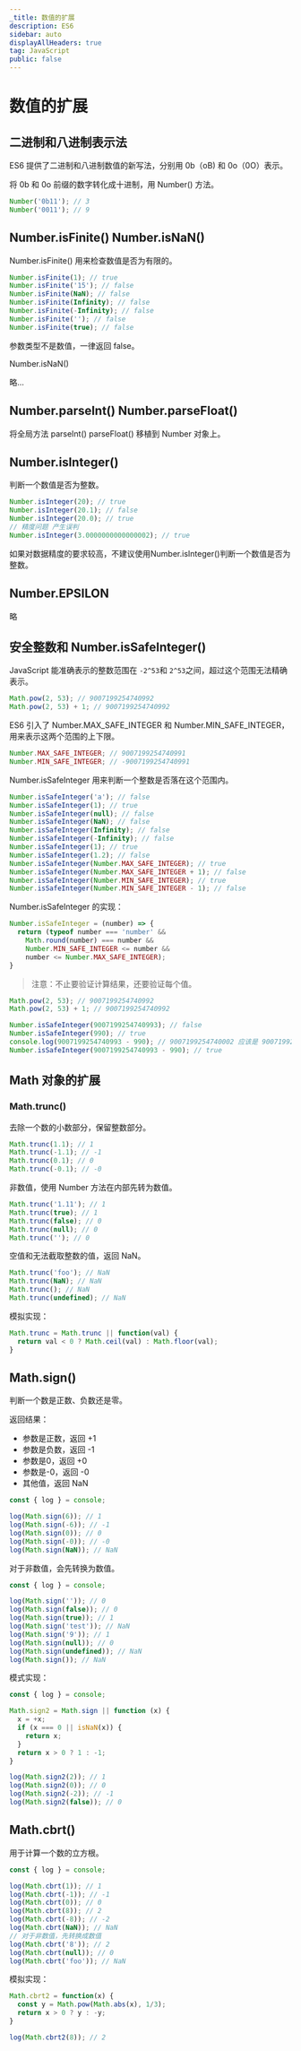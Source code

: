 ```yaml
---
_title: 数值的扩展
description: ES6
sidebar: auto
displayAllHeaders: true
tag: JavaScript
public: false
---
```


# 数值的扩展

## 二进制和八进制表示法

ES6 提供了二进制和八进制数值的新写法，分别用 0b（oB) 和 0o（0O）表示。

将 0b 和 0o 前缀的数字转化成十进制，用 Number() 方法。

```js
Number('0b11'); // 3
Number('0011'); // 9
```

## Number.isFinite() Number.isNaN()

Number.isFinite() 用来检查数值是否为有限的。

```js
Number.isFinite(1); // true
Number.isFinite('15'); // false
Number.isFinite(NaN); // false
Number.isFinite(Infinity); // false
Number.isFinite(-Infinity); // false
Number.isFinite(''); // false
Number.isFinite(true); // false
```

参数类型不是数值，一律返回 false。

Number.isNaN()

略...

## Number.parseInt() Number.parseFloat()

将全局方法 parseInt() parseFloat() 移植到 Number 对象上。

## Number.isInteger()

判断一个数值是否为整数。

```js
Number.isInteger(20); // true
Number.isInteger(20.1); // false
Number.isInteger(20.0); // true
// 精度问题 产生误判
Number.isInteger(3.0000000000000002); // true
```

如果对数据精度的要求较高，不建议使用Number.isInteger()判断一个数值是否为整数。

## Number.EPSILON

略

## 安全整数和 Number.isSafeInteger()

JavaScript 能准确表示的整数范围在 ```-2^53```和 ```2^53```之间，超过这个范围无法精确表示。

```js
Math.pow(2, 53); // 9007199254740992
Math.pow(2, 53) + 1; // 9007199254740992
```

ES6 引入了 Number.MAX_SAFE_INTEGER 和 Number.MIN_SAFE_INTEGER，用来表示这两个范围的上下限。

```js
Number.MAX_SAFE_INTEGER; // 9007199254740991
Number.MIN_SAFE_INTEGER; // -9007199254740991
```

Number.isSafeInteger 用来判断一个整数是否落在这个范围内。

```js
Number.isSafeInteger('a'); // false
Number.isSafeInteger(1); // true
Number.isSafeInteger(null); // false
Number.isSafeInteger(NaN); // false
Number.isSafeInteger(Infinity); // false
Number.isSafeInteger(-Infinity); // false
Number.isSafeInteger(1); // true
Number.isSafeInteger(1.2); // false
Number.isSafeInteger(Number.MAX_SAFE_INTEGER); // true
Number.isSafeInteger(Number.MAX_SAFE_INTEGER + 1); // false
Number.isSafeInteger(Number.MIN_SAFE_INTEGER); // true
Number.isSafeInteger(Number.MIN_SAFE_INTEGER - 1); // false
```

Number.isSafeInteger 的实现：

```js
Number.isSafeInteger = (number) => {
  return (typeof number === 'number' &&
    Math.round(number) === number &&
    Number.MIN_SAFE_INTEGER <= number &&
    number <= Number.MAX_SAFE_INTEGER);
}
```

> 注意：不止要验证计算结果，还要验证每个值。

```js
Math.pow(2, 53); // 9007199254740992
Math.pow(2, 53) + 1; // 9007199254740992

Number.isSafeInteger(9007199254740993); // false
Number.isSafeInteger(990); // true
console.log(9007199254740993 - 990); // 9007199254740002 应该是 9007199254740003
Number.isSafeInteger(9007199254740993 - 990); // true
```

## Math 对象的扩展

### Math.trunc()

去除一个数的小数部分，保留整数部分。

```js
Math.trunc(1.1); // 1
Math.trunc(-1.1); // -1
Math.trunc(0.1); // 0
Math.trunc(-0.1); // -0
```

非数值，使用 Number 方法在内部先转为数值。

```js
Math.trunc('1.11'); // 1
Math.trunc(true); // 1
Math.trunc(false); // 0
Math.trunc(null); // 0
Math.trunc(''); // 0
```

空值和无法截取整数的值，返回 NaN。

```js
Math.trunc('foo'); // NaN
Math.trunc(NaN); // NaN
Math.trunc(); // NaN
Math.trunc(undefined); // NaN   
```

模拟实现：

```js
Math.trunc = Math.trunc || function(val) {
  return val < 0 ? Math.ceil(val) : Math.floor(val);
}
```

## Math.sign()

判断一个数是正数、负数还是零。

返回结果：

- 参数是正数，返回 +1
- 参数是负数，返回 -1
- 参数是0，返回 +0
- 参数是-0，返回 -0
- 其他值，返回 NaN

```js
const { log } = console;

log(Math.sign(6)); // 1
log(Math.sign(-6)); // -1
log(Math.sign(0)); // 0
log(Math.sign(-0)); // -0
log(Math.sign(NaN)); // NaN
```

对于非数值，会先转换为数值。

```js
const { log } = console;

log(Math.sign('')); // 0
log(Math.sign(false)); // 0
log(Math.sign(true)); // 1
log(Math.sign('test')); // NaN
log(Math.sign('9')); // 1
log(Math.sign(null)); // 0
log(Math.sign(undefined)); // NaN
log(Math.sign()); // NaN
```

模式实现：

```js
const { log } = console;

Math.sign2 = Math.sign || function (x) {
  x = +x;
  if (x === 0 || isNaN(x)) {
    return x;
  }
  return x > 0 ? 1 : -1;
}

log(Math.sign2(2)); // 1
log(Math.sign2(0)); // 0
log(Math.sign2(-2)); // -1
log(Math.sign2(false)); // 0
```

## Math.cbrt()

用于计算一个数的立方根。

```js
const { log } = console;

log(Math.cbrt(1)); // 1
log(Math.cbrt(-1)); // -1
log(Math.cbrt(0)); // 0
log(Math.cbrt(8)); // 2
log(Math.cbrt(-8)); // -2
log(Math.cbrt(NaN)); // NaN
// 对于非数值，先转换成数值
log(Math.cbrt('8')); // 2
log(Math.cbrt(null)); // 0
log(Math.cbrt('foo')); // NaN
```

模拟实现：

```js
Math.cbrt2 = function(x) {
  const y = Math.pow(Math.abs(x), 1/3);
  return x > 0 ? y : -y;
}

log(Math.cbrt2(8)); // 2
```




